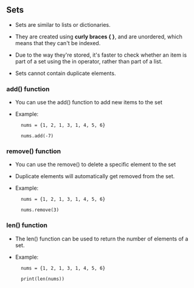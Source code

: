 ## Sets

- Sets are similar to lists or dictionaries.

- They are created using **curly braces { }**, and are unordered, which means that they can't be indexed.

- Due to the way they're stored, it's faster to check whether an item is part of a set using the in operator, rather than part of a list.

- Sets cannot contain duplicate elements.

### add() function

- You can use the add() function to add new items to the set

- Example:

        nums = {1, 2, 1, 3, 1, 4, 5, 6}

        nums.add(-7)

### remove() function

- You can use the remove() to delete a specific element to the set

- Duplicate elements will automatically get removed from the set.

- Example:

        nums = {1, 2, 1, 3, 1, 4, 5, 6}

        nums.remove(3)

### len() function

- The len() function can be used to return the number of elements of a set.

- Example:

        nums = {1, 2, 1, 3, 1, 4, 5, 6}

        print(len(nums))


